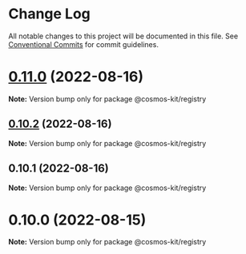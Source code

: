 # Change Log

All notable changes to this project will be documented in this file.
See [Conventional Commits](https://conventionalcommits.org) for commit guidelines.

# [0.11.0](https://github.com/cosmology-tech/cosmos-kit/compare/@cosmos-kit/registry@0.10.2...@cosmos-kit/registry@0.11.0) (2022-08-16)

**Note:** Version bump only for package @cosmos-kit/registry





## [0.10.2](https://github.com/cosmology-tech/cosmos-kit/compare/@cosmos-kit/registry@0.10.1...@cosmos-kit/registry@0.10.2) (2022-08-16)

**Note:** Version bump only for package @cosmos-kit/registry





## 0.10.1 (2022-08-16)

**Note:** Version bump only for package @cosmos-kit/registry





# 0.10.0 (2022-08-15)

**Note:** Version bump only for package @cosmos-kit/registry
